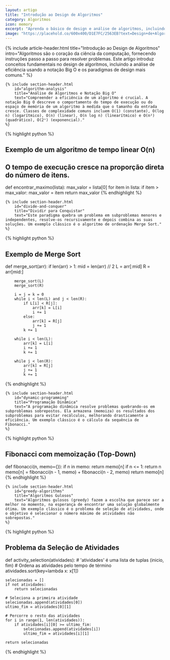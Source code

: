 ```yaml
---
layout: artigo
title: "Introdução ao Design de Algoritmos"
category: Algoritmos
icon: memory
excerpt: "Aprenda o básico de design e análise de algoritmos, incluindo complexidade, Big O, e paradigmas comuns como dividir para conquistar, programação dinâmica e algoritmos gulosos."
image: "https://placehold.co/600x400/D1E7FC/2563EB?text=Design+de+Algoritmos"
---
```


<article>
    {% include article-header.html 
        title="Introdução ao Design de Algoritmos"
        intro="Algoritmos são o coração da ciência da computação, fornecendo instruções passo a passo para resolver problemas. Este artigo introduz conceitos fundamentais no design de algoritmos, incluindo a análise de eficiência usando a notação Big O e os paradigmas de design mais comuns." 
    %}

    {% include section-header.html 
        id="algorithm-analysis"
        title="Análise de Algoritmos e Notação Big O"
        text="Compreender a eficiência de um algoritmo é crucial. A notação Big O descreve o comportamento do tempo de execução ou do espaço de memória de um algoritmo à medida que o tamanho da entrada cresce. Classes de complexidade comuns incluem O(1) (constante), O(log n) (logarítmico), O(n) (linear), O(n log n) (linearítmico) e O(n²) (quadrático), O(2ⁿ) (exponencial)."
    %}

{% highlight python %}
# Exemplo de um algoritmo de tempo linear O(n)
# O tempo de execução cresce na proporção direta do número de itens.
def encontrar_maximo(lista):
    max_valor = lista[0]
    for item in lista:
        if item > max_valor:
            max_valor = item
    return max_valor
{% endhighlight %}

    {% include section-header.html 
        id="divide-and-conquer"
        title="Dividir para Conquistar"
        text="Este paradigma quebra um problema em subproblemas menores e independentes, resolve-os recursivamente e depois combina as suas soluções. Um exemplo clássico é o algoritmo de ordenação Merge Sort."
    %}

{% highlight python %}
# Exemplo de Merge Sort
def merge_sort(arr):
    if len(arr) > 1:
        mid = len(arr) // 2
        L = arr[:mid]
        R = arr[mid:]

        merge_sort(L)
        merge_sort(R)

        i = j = k = 0
        while i < len(L) and j < len(R):
            if L[i] < R[j]:
                arr[k] = L[i]
                i += 1
            else:
                arr[k] = R[j]
                j += 1
            k += 1

        while i < len(L):
            arr[k] = L[i]
            i += 1
            k += 1

        while j < len(R):
            arr[k] = R[j]
            j += 1
            k += 1
{% endhighlight %}

    {% include section-header.html 
        id="dynamic-programming"
        title="Programação Dinâmica"
        text="A programação dinâmica resolve problemas quebrando-os em subproblemas sobrepostos. Ela armazena (memoiza) os resultados dos subproblemas para evitar recálculos, melhorando drasticamente a eficiência. Um exemplo clássico é o cálculo da sequência de Fibonacci."
    %}

{% highlight python %}
# Fibonacci com memoização (Top-Down)
def fibonacci(n, memo={}):
    if n in memo:
        return memo[n]
    if n <= 1:
        return n
    memo[n] = fibonacci(n - 1, memo) + fibonacci(n - 2, memo)
    return memo[n]
{% endhighlight %}

    {% include section-header.html 
        id="greedy-algorithms"
        title="Algoritmos Gulosos"
        text="Algoritmos gulosos (greedy) fazem a escolha que parece ser a melhor no momento, na esperança de encontrar uma solução globalmente ótima. Um exemplo clássico é o problema de seleção de atividades, onde o objetivo é selecionar o número máximo de atividades não sobrepostas."
    %}

{% highlight python %}
# Problema da Seleção de Atividades
def activity_selection(atividades):
    # 'atividades' é uma lista de tuplas (inicio, fim)
    # Ordena as atividades pelo tempo de término
    atividades.sort(key=lambda x: x[1])
    
    selecionadas = []
    if not atividades:
        return selecionadas

    # Seleciona a primeira atividade
    selecionadas.append(atividades[0])
    ultimo_fim = atividades[0][1]

    # Percorre o resto das atividades
    for i in range(1, len(atividades)):
        if atividades[i][0] >= ultimo_fim:
            selecionadas.append(atividades[i])
            ultimo_fim = atividades[i][1]
            
    return selecionadas
{% endhighlight %}
</article>
